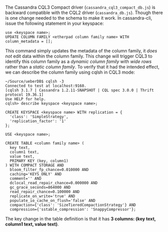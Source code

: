The Cassandra CQL3 Compact driver (`cassandra_cql3_compact_db.js`) is backward compatible with the CQL2 driver (`cassandra_db.js`). Though there is one change needed to the schema to make it work. In cassandra-cli, issue the following statement in your keyspace:

```
use <keyspace name>;
UPDATE COLUMN FAMILY <etherpad column family name> WITH column_metadata = [];
```

This command simply updates the metadata of the column family, it *does not* edit data within the column family. This change will trigger CQL3 to identify this column family as a *dynamic column family* with *wide rows* rather than a *static column family*. To verify that it had the intended effect, we can describe the column family using cqlsh in CQL3 mode:

```
~/Source/ueberDB$ cqlsh -3
Connected to test at localhost:9160.
[cqlsh 3.1.7 | Cassandra 1.2.11-SNAPSHOT | CQL spec 3.0.0 | Thrift protocol 19.36.1]
Use HELP for help.
cqlsh> describe keyspace <keyspace name>;

CREATE KEYSPACE <keyspace name> WITH replication = {
  'class': 'SimpleStrategy',
  'replication_factor': '1'
};

USE <keyspace name>;

CREATE TABLE <column family name> (
  key text,
  column1 text,
  value text,
  PRIMARY KEY (key, column1)
) WITH COMPACT STORAGE AND
  bloom_filter_fp_chance=0.010000 AND
  caching='KEYS_ONLY' AND
  comment='' AND
  dclocal_read_repair_chance=0.000000 AND
  gc_grace_seconds=864000 AND
  read_repair_chance=0.100000 AND
  replicate_on_write='true' AND
  populate_io_cache_on_flush='false' AND
  compaction={'class': 'SizeTieredCompactionStrategy'} AND
  compression={'sstable_compression': 'SnappyCompressor'};
```

The key change in the table definition is that it has **3 columns: (key text, column1 text, value text)**.
